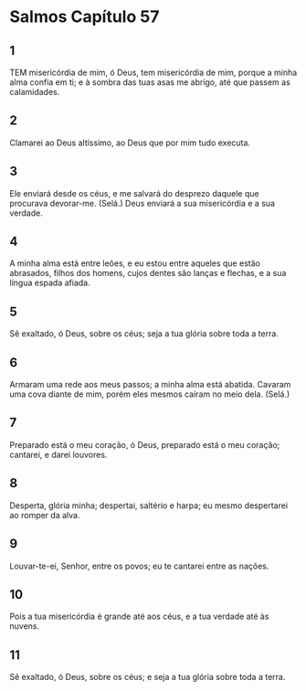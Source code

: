 # Salmos Capítulo 57

## 1
TEM misericórdia de mim, ó Deus, tem misericórdia de mim, porque a minha alma confia em ti; e à sombra das tuas asas me abrigo, até que passem as calamidades.

## 2
Clamarei ao Deus altíssimo, ao Deus que por mim tudo executa.

## 3
Ele enviará desde os céus, e me salvará do desprezo daquele que procurava devorar-me. (Selá.) Deus enviará a sua misericórdia e a sua verdade.

## 4
A minha alma está entre leões, e eu estou entre aqueles que estão abrasados, filhos dos homens, cujos dentes são lanças e flechas, e a sua língua espada afiada.

## 5
Sê exaltado, ó Deus, sobre os céus; seja a tua glória sobre toda a terra.

## 6
Armaram uma rede aos meus passos; a minha alma está abatida. Cavaram uma cova diante de mim, porém eles mesmos caíram no meio dela. (Selá.)

## 7
Preparado está o meu coração, ó Deus, preparado está o meu coração; cantarei, e darei louvores.

## 8
Desperta, glória minha; despertai, saltério e harpa; eu mesmo despertarei ao romper da alva.

## 9
Louvar-te-ei, Senhor, entre os povos; eu te cantarei entre as nações.

## 10
Pois a tua misericórdia é grande até aos céus, e a tua verdade até às nuvens.

## 11
Sê exaltado, ó Deus, sobre os céus; e seja a tua glória sobre toda a terra.

